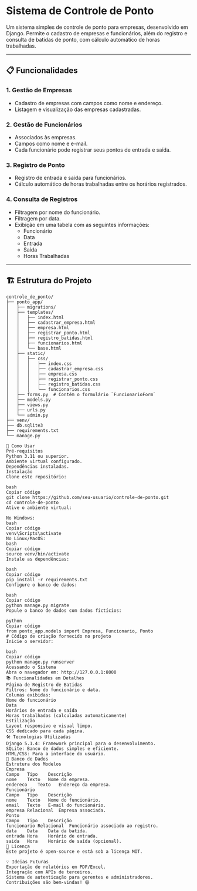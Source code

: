 # Sistema de Controle de Ponto

Um sistema simples de controle de ponto para empresas, desenvolvido em Django. Permite o cadastro de empresas e funcionários, além do registro e consulta de batidas de ponto, com cálculo automático de horas trabalhadas.

---

## 📋 Funcionalidades

### 1. Gestão de Empresas
- Cadastro de empresas com campos como nome e endereço.
- Listagem e visualização das empresas cadastradas.

### 2. Gestão de Funcionários
- Associados às empresas.
- Campos como nome e e-mail.
- Cada funcionário pode registrar seus pontos de entrada e saída.

### 3. Registro de Ponto
- Registro de entrada e saída para funcionários.
- Cálculo automático de horas trabalhadas entre os horários registrados.

### 4. Consulta de Registros
- Filtragem por nome do funcionário.
- Filtragem por data.
- Exibição em uma tabela com as seguintes informações:
  - Funcionário
  - Data
  - Entrada
  - Saída
  - Horas Trabalhadas

---

## 🏗️ Estrutura do Projeto

```plaintext
controle_de_ponto/
├── ponto_app/
│   ├── migrations/
│   ├── templates/
│   │   ├── index.html
│   │   ├── cadastrar_empresa.html
│   │   ├── empresa.html
│   │   ├── registrar_ponto.html
│   │   ├── registro_batidas.html
│   │   ├── funcionarios.html
│   │   └── base.html
│   ├── static/
│   │   ├── css/
│   │   │   ├── index.css
│   │   │   ├── cadastrar_empresa.css
│   │   │   ├── empresa.css
│   │   │   ├── registrar_ponto.css
│   │   │   ├── registro_batidas.css
│   │   │   └── funcionarios.css
│   ├── forms.py  # Contém o formulário `FuncionarioForm`
│   ├── models.py
│   ├── views.py
│   ├── urls.py
│   └── admin.py
├── venv/
├── db.sqlite3
├── requirements.txt
└── manage.py

🚀 Como Usar
Pré-requisitos
Python 3.11 ou superior.
Ambiente virtual configurado.
Dependências instaladas.
Instalação
Clone este repositório:

bash
Copiar código
git clone https://github.com/seu-usuario/controle-de-ponto.git
cd controle-de-ponto
Ative o ambiente virtual:

No Windows:
bash
Copiar código
venv\Scripts\activate
No Linux/MacOS:
bash
Copiar código
source venv/bin/activate
Instale as dependências:

bash
Copiar código
pip install -r requirements.txt
Configure o banco de dados:

bash
Copiar código
python manage.py migrate
Popule o banco de dados com dados fictícios:

python
Copiar código
from ponto_app.models import Empresa, Funcionario, Ponto
# Código de criação fornecido no projeto
Inicie o servidor:

bash
Copiar código
python manage.py runserver
Acessando o Sistema
Abra o navegador em: http://127.0.0.1:8000
📚 Funcionalidades em Detalhes
Página de Registro de Batidas
Filtros: Nome do funcionário e data.
Colunas exibidas:
Nome do funcionário
Data
Horários de entrada e saída
Horas trabalhadas (calculadas automaticamente)
Estilização
Layout responsivo e visual limpo.
CSS dedicado para cada página.
🛠️ Tecnologias Utilizadas
Django 5.1.4: Framework principal para o desenvolvimento.
SQLite: Banco de dados simples e eficiente.
HTML/CSS: Para a interface do usuário.
📂 Banco de Dados
Estrutura dos Modelos
Empresa
Campo	Tipo	Descrição
nome	Texto	Nome da empresa.
endereco	Texto	Endereço da empresa.
Funcionário
Campo	Tipo	Descrição
nome	Texto	Nome do funcionário.
email	Texto	E-mail do funcionário.
empresa	Relacional	Empresa associada.
Ponto
Campo	Tipo	Descrição
funcionario	Relacional	Funcionário associado ao registro.
data	Data	Data da batida.
entrada	Hora	Horário de entrada.
saida	Hora	Horário de saída (opcional).
📄 Licença
Este projeto é open-source e está sob a licença MIT.

💡 Ideias Futuras
Exportação de relatórios em PDF/Excel.
Integração com APIs de terceiros.
Sistema de autenticação para gerentes e administradores.
Contribuições são bem-vindas! 😄